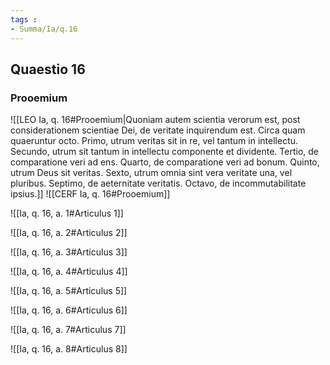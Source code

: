```yaml
---
tags : 
- Summa/Ia/q.16
---
```


## Quaestio 16

### Prooemium

![[LEO Ia, q. 16#Prooemium|Quoniam autem scientia verorum est, post considerationem scientiae Dei, de veritate inquirendum est. Circa quam quaeruntur octo. Primo, utrum veritas sit in re, vel tantum in intellectu. Secundo, utrum sit tantum in intellectu componente et dividente. Tertio, de comparatione veri ad ens. Quarto, de comparatione veri ad bonum. Quinto, utrum Deus sit veritas. Sexto, utrum omnia sint vera veritate una, vel pluribus. Septimo, de aeternitate veritatis. Octavo, de incommutabilitate ipsius.]]
![[CERF Ia, q. 16#Prooemium]]

![[Ia, q. 16, a. 1#Articulus 1]]

![[Ia, q. 16, a. 2#Articulus 2]]

![[Ia, q. 16, a. 3#Articulus 3]]

![[Ia, q. 16, a. 4#Articulus 4]]

![[Ia, q. 16, a. 5#Articulus 5]]

![[Ia, q. 16, a. 6#Articulus 6]]

![[Ia, q. 16, a. 7#Articulus 7]]

![[Ia, q. 16, a. 8#Articulus 8]]

